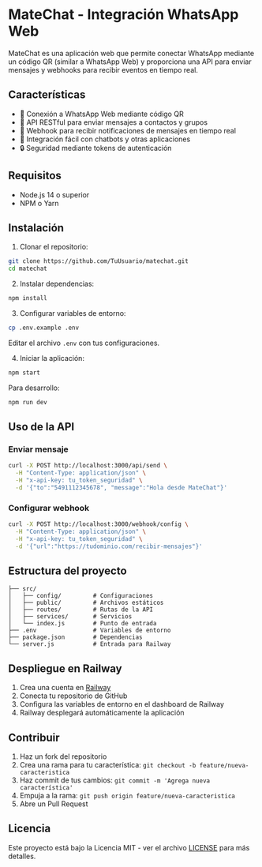# MateChat - Integración WhatsApp Web

MateChat es una aplicación web que permite conectar WhatsApp mediante un código QR (similar a WhatsApp Web) y proporciona una API para enviar mensajes y webhooks para recibir eventos en tiempo real.

## Características

- 🔗 Conexión a WhatsApp Web mediante código QR
- 📱 API RESTful para enviar mensajes a contactos y grupos
- 🔔 Webhook para recibir notificaciones de mensajes en tiempo real
- 🤖 Integración fácil con chatbots y otras aplicaciones
- 🔒 Seguridad mediante tokens de autenticación

## Requisitos

- Node.js 14 o superior
- NPM o Yarn

## Instalación

1. Clonar el repositorio:
```bash
git clone https://github.com/TuUsuario/matechat.git
cd matechat
```

2. Instalar dependencias:
```bash
npm install
```

3. Configurar variables de entorno:
```bash
cp .env.example .env
```
Editar el archivo `.env` con tus configuraciones.

4. Iniciar la aplicación:
```bash
npm start
```

Para desarrollo:
```bash
npm run dev
```

## Uso de la API

### Enviar mensaje

```bash
curl -X POST http://localhost:3000/api/send \
  -H "Content-Type: application/json" \
  -H "x-api-key: tu_token_seguridad" \
  -d '{"to":"5491112345678", "message":"Hola desde MateChat"}'
```

### Configurar webhook

```bash
curl -X POST http://localhost:3000/webhook/config \
  -H "Content-Type: application/json" \
  -H "x-api-key: tu_token_seguridad" \
  -d '{"url":"https://tudominio.com/recibir-mensajes"}'
```

## Estructura del proyecto

```
├── src/
│   ├── config/         # Configuraciones
│   ├── public/         # Archivos estáticos
│   ├── routes/         # Rutas de la API
│   ├── services/       # Servicios
│   └── index.js        # Punto de entrada
├── .env                # Variables de entorno
├── package.json        # Dependencias
└── server.js           # Entrada para Railway
```

## Despliegue en Railway

1. Crea una cuenta en [Railway](https://railway.app/)
2. Conecta tu repositorio de GitHub
3. Configura las variables de entorno en el dashboard de Railway
4. Railway desplegará automáticamente la aplicación

## Contribuir

1. Haz un fork del repositorio
2. Crea una rama para tu característica: `git checkout -b feature/nueva-caracteristica`
3. Haz commit de tus cambios: `git commit -m 'Agrega nueva característica'`
4. Empuja a la rama: `git push origin feature/nueva-caracteristica`
5. Abre un Pull Request

## Licencia

Este proyecto está bajo la Licencia MIT - ver el archivo [LICENSE](LICENSE) para más detalles.
